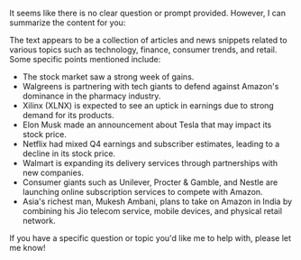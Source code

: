 It seems like there is no clear question or prompt provided. However, I can summarize the content for you:

The text appears to be a collection of articles and news snippets related to various topics such as technology, finance, consumer trends, and retail. Some specific points mentioned include:

* The stock market saw a strong week of gains.
* Walgreens is partnering with tech giants to defend against Amazon's dominance in the pharmacy industry.
* Xilinx (XLNX) is expected to see an uptick in earnings due to strong demand for its products.
* Elon Musk made an announcement about Tesla that may impact its stock price.
* Netflix had mixed Q4 earnings and subscriber estimates, leading to a decline in its stock price.
* Walmart is expanding its delivery services through partnerships with new companies.
* Consumer giants such as Unilever, Procter & Gamble, and Nestle are launching online subscription services to compete with Amazon.
* Asia's richest man, Mukesh Ambani, plans to take on Amazon in India by combining his Jio telecom service, mobile devices, and physical retail network.

If you have a specific question or topic you'd like me to help with, please let me know!